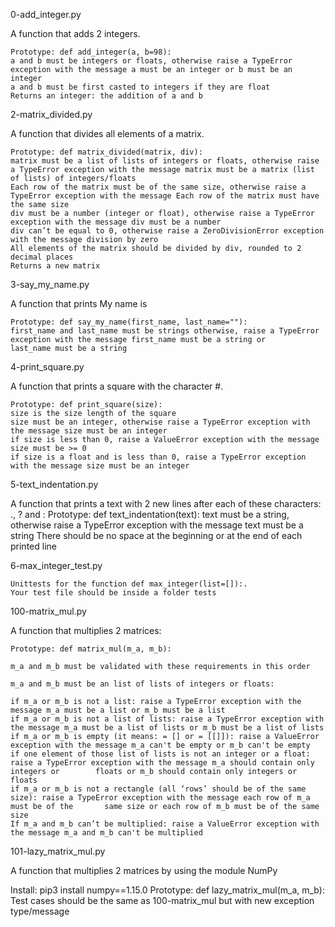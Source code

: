 0-add_integer.py

A function that adds 2 integers.

    Prototype: def add_integer(a, b=98):
    a and b must be integers or floats, otherwise raise a TypeError exception with the message a must be an integer or b must be an integer
    a and b must be first casted to integers if they are float
    Returns an integer: the addition of a and b
    
2-matrix_divided.py

A function that divides all elements of a matrix.

    Prototype: def matrix_divided(matrix, div):
    matrix must be a list of lists of integers or floats, otherwise raise a TypeError exception with the message matrix must be a matrix (list of lists) of integers/floats
    Each row of the matrix must be of the same size, otherwise raise a TypeError exception with the message Each row of the matrix must have the same size
    div must be a number (integer or float), otherwise raise a TypeError exception with the message div must be a number
    div can’t be equal to 0, otherwise raise a ZeroDivisionError exception with the message division by zero
    All elements of the matrix should be divided by div, rounded to 2 decimal places
    Returns a new matrix
    
3-say_my_name.py

A function that prints My name is <first name> <last name>
    
    Prototype: def say_my_name(first_name, last_name=""):
    first_name and last_name must be strings otherwise, raise a TypeError exception with the message first_name must be a string or 	last_name must be a string
    
4-print_square.py

A function that prints a square with the character #.

    Prototype: def print_square(size):
    size is the size length of the square
    size must be an integer, otherwise raise a TypeError exception with the message size must be an integer
    if size is less than 0, raise a ValueError exception with the message size must be >= 0
    if size is a float and is less than 0, raise a TypeError exception with the message size must be an integer
    
5-text_indentation.py

A function that prints a text with 2 new lines after each of these characters: ., ? and :
    Prototype: def text_indentation(text):
    text must be a string, otherwise raise a TypeError exception with the message text must be a string
    There should be no space at the beginning or at the end of each printed line
    
6-max_integer_test.py

    Unittests for the function def max_integer(list=[]):.
    Your test file should be inside a folder tests

100-matrix_mul.py

A function that multiplies 2 matrices:

    Prototype: def matrix_mul(m_a, m_b):

    m_a and m_b must be validated with these requirements in this order

    m_a and m_b must be an list of lists of integers or floats:

    if m_a or m_b is not a list: raise a TypeError exception with the message m_a must be a list or m_b must be a list
    if m_a or m_b is not a list of lists: raise a TypeError exception with the message m_a must be a list of lists or m_b must be a list of lists
    if m_a or m_b is empty (it means: = [] or = [[]]): raise a ValueError exception with the message m_a can't be empty or m_b can't be empty
    if one element of those list of lists is not an integer or a float: raise a TypeError exception with the message m_a should contain only integers or        floats or m_b should contain only integers or floats
    if m_a or m_b is not a rectangle (all ‘rows’ should be of the same size): raise a TypeError exception with the message each row of m_a must be of the       same size or each row of m_b must be of the same size
    If m_a and m_b can’t be multiplied: raise a ValueError exception with the message m_a and m_b can't be multiplied

101-lazy_matrix_mul.py

A function that multiplies 2 matrices by using the module NumPy

Install: pip3 install numpy==1.15.0
    Prototype: def lazy_matrix_mul(m_a, m_b):
    Test cases should be the same as 100-matrix_mul but with new exception type/message
























    
    
    
    
    
    
    
    
    
    
    
    
    
    
    
    
    
    
    
    
    
    
